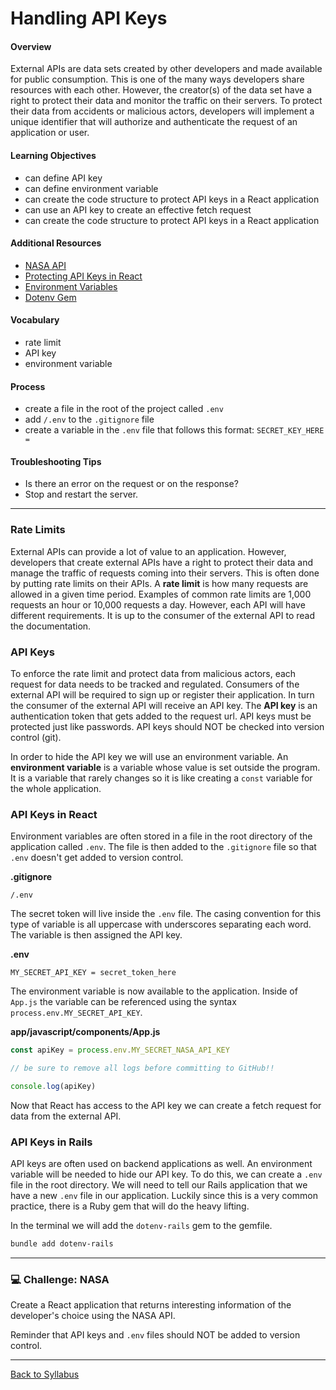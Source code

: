 # Handling API Keys

#### Overview

External APIs are data sets created by other developers and made available for public consumption. This is one of the many ways developers share resources with each other. However, the creator(s) of the data set have a right to protect their data and monitor the traffic on their servers. To protect their data from accidents or malicious actors, developers will implement a unique identifier that will authorize and authenticate the request of an application or user.

#### Learning Objectives

- can define API key
- can define environment variable
- can create the code structure to protect API keys in a React application
- can use an API key to create an effective fetch request
- can create the code structure to protect API keys in a React application

#### Additional Resources

- [NASA API](https://api.nasa.gov/)
- [Protecting API Keys in React](https://upmostly.com/tutorials/how-to-hide-api-keys-in-react-applications)
- [Environment Variables](https://medium.com/chingu/an-introduction-to-environment-variables-and-how-to-use-them-f602f66d15fa)
- [Dotenv Gem](https://mlcomeau.github.io/using_the_dotenv_gem_in_your_rails_app)

#### Vocabulary

- rate limit
- API key
- environment variable

#### Process

- create a file in the root of the project called `.env`
- add `/.env` to the `.gitignore` file
- create a variable in the `.env` file that follows this format: `SECRET_KEY_HERE =`

#### Troubleshooting Tips

- Is there an error on the request or on the response?
- Stop and restart the server.

---

### Rate Limits

External APIs can provide a lot of value to an application. However, developers that create external APIs have a right to protect their data and manage the traffic of requests coming into their servers. This is often done by putting rate limits on their APIs. A **rate limit** is how many requests are allowed in a given time period. Examples of common rate limits are 1,000 requests an hour or 10,000 requests a day. However, each API will have different requirements. It is up to the consumer of the external API to read the documentation.

### API Keys

To enforce the rate limit and protect data from malicious actors, each request for data needs to be tracked and regulated. Consumers of the external API will be required to sign up or register their application. In turn the consumer of the external API will receive an API key. The **API key** is an authentication token that gets added to the request url. API keys must be protected just like passwords. API keys should NOT be checked into version control (git).

In order to hide the API key we will use an environment variable. An **environment variable** is a variable whose value is set outside the program. It is a variable that rarely changes so it is like creating a `const` variable for the whole application.

### API Keys in React

Environment variables are often stored in a file in the root directory of the application called `.env`. The file is then added to the `.gitignore` file so that `.env` doesn't get added to version control.

**.gitignore**

```
/.env
```

The secret token will live inside the `.env` file. The casing convention for this type of variable is all uppercase with underscores separating each word. The variable is then assigned the API key.

**.env**

```
MY_SECRET_API_KEY = secret_token_here
```

The environment variable is now available to the application. Inside of `App.js` the variable can be referenced using the syntax `process.env.MY_SECRET_API_KEY`.

**app/javascript/components/App.js**

```javascript
const apiKey = process.env.MY_SECRET_NASA_API_KEY

// be sure to remove all logs before committing to GitHub!!

console.log(apiKey)
```

Now that React has access to the API key we can create a fetch request for data from the external API.

### API Keys in Rails

API keys are often used on backend applications as well. An environment variable will be needed to hide our API key. To do this, we can create a `.env` file in the root directory. We will need to tell our Rails application that we have a new `.env` file in our application. Luckily since this is a very common practice, there is a Ruby gem that will do the heavy lifting.

In the terminal we will add the `dotenv-rails` gem to the gemfile.

```bash
bundle add dotenv-rails
```

---

### 💻 Challenge: NASA

Create a React application that returns interesting information of the developer's choice using the NASA API.

Reminder that API keys and `.env` files should NOT be added to version control.

---

[Back to Syllabus](../README.md#unit-ten-capstone-project-mvp)
